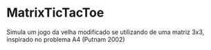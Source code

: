 # MatrixTicTacToe
Simula um jogo da velha modificado se utilizando de uma matriz 3x3, inspirado no problema A4 (Putnam 2002)
